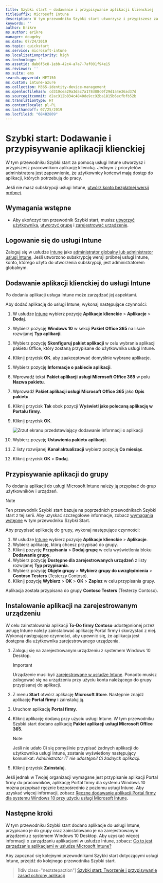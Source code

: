 ```yaml
---
title: Szybki start — dodawanie i przypisywanie aplikacji klienckiej
titleSuffix: Microsoft Intune
description: W tym przewodniku Szybki start utworzysz i przypiszesz za pomocą usługi Microsoft Intune aplikację kliencką.
keywords: ''
author: Erikre
ms.author: erikre
manager: dougeby
ms.date: 07/24/2019
ms.topic: quickstart
ms.service: microsoft-intune
ms.localizationpriority: high
ms.technology: ''
ms.assetid: dab6f5c8-1ebb-42c4-a7a7-7af001f94e15
ms.reviewer: ''
ms.suite: ems
search.appverid: MET150
ms.custom: intune-azure
ms.collection: M365-identity-device-management
ms.openlocfilehash: cd310cea29a3dac7a178d88c0f29d1a4e36ad37d
ms.sourcegitcommit: d2ac912b834c4840de9cc92ba1815b6ecfbfb52b
ms.translationtype: HT
ms.contentlocale: pl-PL
ms.lasthandoff: 07/25/2019
ms.locfileid: "68482809"
---
```

# <a name="quickstart-add-and-assign-a-client-app"></a>Szybki start: Dodawanie i przypisywanie aplikacji klienckiej

W tym przewodniku Szybki start za pomocą usługi Intune utworzysz i przypiszesz pracownikom aplikację kliencką. Jednym z priorytetów administratora jest zapewnienie, że użytkownicy końcowi mają dostęp do aplikacji, których potrzebują do pracy. 

Jeśli nie masz subskrypcji usługi Intune, [utwórz konto bezpłatnej wersji próbnej](free-trial-sign-up.md).

## <a name="prerequisites"></a>Wymagania wstępne

- Aby ukończyć ten przewodnik Szybki start, musisz [utworzyć użytkownika](quickstart-create-user.md), [utworzyć grupę](quickstart-create-group.md) i [zarejestrować urządzenie](quickstart-setup-auto-enrollment.md).

## <a name="sign-in-to-intune"></a>Logowanie się do usługi Intune

Zaloguj się w usłudze [Intune](https://aka.ms/intuneportal) jako [administrator globalny lub administrator usługi Intune](users-add.md#types-of-administrators). Jeśli utworzono subskrypcję wersji próbnej usługi Intune, konto, którego użyto do utworzenia subskrypcji, jest administratorem globalnym.

## <a name="add-the-client-app-to-intune"></a>Dodawanie aplikacji klienckiej do usługi Intune

Po dodaniu aplikacji usługa Intune może zarządzać jej aspektami. 

Aby dodać aplikację do usługi Intune, wykonaj następujące czynności:
1. W usłudze [Intune](https://aka.ms/intuneportal) wybierz pozycję **Aplikacje klienckie** > **Aplikacje** > **Dodaj**. 
2. Wybierz pozycję **Windows 10** w sekcji **Pakiet Office 365** na liście rozwijanej **Typ aplikacji**.
3. Wybierz pozycję **Skonfiguruj pakiet aplikacji** w celu wybrania aplikacji pakietu Office, który zostaną przypisane do użytkownika usługi Intune.
4. Kliknij przycisk **OK**, aby zaakceptować domyślnie wybrane aplikacje.
5. Wybierz pozycję **Informacje o pakiecie aplikacji**.
6. Wprowadź tekst **Pakiet aplikacji usługi Microsoft Office 365** w polu **Nazwa pakietu**.
7. Wprowadź **Pakiet aplikacji usługi Microsoft Office 365** jako **Opis pakietu**.
8. Kliknij przycisk **Tak** obok pozycji **Wyświetl jako polecaną aplikację w Portalu firmy**.
9. Kliknij przycisk **OK**.

    ![Zrzut ekranu przedstawiający dodawanie informacji o aplikacji](media/quickstart-add-assign-app/quickstart-add-assign-app-01.png)

10. Wybierz pozycję **Ustawienia pakietu aplikacji**.
11. Z listy rozwijanej **Kanał aktualizacji** wybierz pozycję **Co miesiąc**.
12. Kliknij przycisk **OK** > **Dodaj**.

## <a name="assign-the-app-to-a-group"></a>Przypisywanie aplikacji do grupy

Po dodaniu aplikacji do usługi Microsoft Intune należy ją przypisać do grup użytkowników i urządzeń.

> [!NOTE]
> Ten przewodnik Szybki start bazuje na poprzednich przewodnikach Szybki start z tej serii. Aby uzyskać szczegółowe informacje, zobacz [wymagania wstępne](quickstart-add-assign-app.md#prerequisites) w tym przewodniku Szybki Start.

Aby przypisać aplikację do grupy, wykonaj następujące czynności:
1. W usłudze [Intune](https://aka.ms/intuneportal) wybierz pozycję **Aplikacje klienckie** > **Aplikacje**. 
2. Wybierz aplikację, którą chcesz przypisać do grupy.
3. Kliknij pozycję **Przypisania** > **Dodaj grupę** w celu wyświetlenia bloku **Dodawanie grupy**.
4. Wybierz pozycję **Dostępne dla zarejestrowanych urządzeń** z listy rozwijanej **Typ przypisania**. 
5. Wybierz pozycję **Objęte grupy** > **Wybierz grupy do uwzględnienia** > **Contoso Testers** (Testerzy Contoso).
6. Kliknij pozycję **Wybierz** > **OK** > **OK** > **Zapisz** w celu przypisania grupy.

Aplikacja została przypisana do grupy **Contoso Testers** (Testerzy Contoso).

## <a name="install-the-app-on-the-enrolled-device"></a>Instalowanie aplikacji na zarejestrowanym urządzeniu

W celu zainstalowania aplikacji **To-Do firmy Contoso** udostępnionej przez usługę Intune należy zainstalować aplikację Portal firmy i skorzystać z niej. Wykonaj następujące czynności, aby upewnić się, że aplikacja jest dostępna dla użytkownika zarejestrowanego urządzenia.

1. Zaloguj się na zarejestrowanym urządzeniu z systemem Windows 10 Desktop.

    > [!IMPORTANT]
    > Urządzenie musi być [zarejestrowane w usłudze Intune](quickstart-enroll-windows-device.md). Ponadto musisz zalogować się na urządzeniu przy użyciu konta należącego do grupy przypisanej do aplikacji.

2. Z menu **Start** otwórz aplikację **Microsoft Store**. Następnie znajdź aplikację **Portal firmy** i zainstaluj ją.
3. Uruchom aplikację **Portal firmy**.
4. Kliknij aplikację dodaną przy użyciu usługi Intune. W tym przewodniku Szybki start dodano aplikację **Pakiet aplikacji usługi Microsoft Office 365**.

    > [!NOTE]
    > Jeśli nie udało Ci się pomyślnie przypisać żadnych aplikacji do użytkownika usługi Intune, zostanie wyświetlony następujący komunikat: *Administrator IT nie udostępnił Ci żadnych aplikacji.*

5. Kliknij przycisk **Zainstaluj**.

Jeśli jednak w Twojej organizacji wymagane jest przypisanie aplikacji Portal firmy do pracowników, aplikację Portal firmy dla systemu Windows 10 można przypisać ręcznie bezpośrednio z poziomu usługi Intune. Aby uzyskać więcej informacji, zobacz [Ręczne dodawanie aplikacji Portal firmy dla systemu Windows 10 przy użyciu usługi Microsoft Intune](store-apps-company-portal-app.md).

## <a name="next-steps"></a>Następne kroki

W tym przewodniku Szybki start dodano aplikacje do usługi Intune, przypisano je do grupy oraz zainstalowano je na zarejestrowanym urządzeniu z systemem Windows 10 Desktop. Aby uzyskać więcej informacji o zarządzaniu aplikacjami w usłudze Intune, zobacz: [Co to jest zarządzanie aplikacjami w usłudze Microsoft Intune?](app-management.md)

Aby zapoznać się kolejnymi przewodnikami Szybki start dotyczącymi usługi Intune, przejdź do kolejnego przewodnika Szybki start.

> [!div class="nextstepaction"]
> [Szybki start: Tworzenie i przypisywanie zasad ochrony aplikacji](quickstart-create-assign-app-policy.md)

